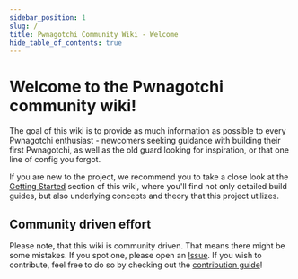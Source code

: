 ```yaml
---
sidebar_position: 1
slug: /
title: Pwnagotchi Community Wiki - Welcome
hide_table_of_contents: true
---
```


# Welcome to the Pwnagotchi community wiki!

The goal of this wiki is to provide as much information as possible to every Pwnagotchi enthusiast - newcomers seeking guidance with building their first Pwnagotchi, as well as the old guard looking for inspiration, or that one line of config you forgot.

If you are new to the project, we recommend you to take a close look at the [Getting Started](/category/getting-started) section of this wiki, where you'll find not only detailed build guides, but also underlying concepts and theory that this project utilizes.

## Community driven effort

Please note, that this wiki is community driven. That means there might be some mistakes. If you spot one, please open an [Issue](https://github.com/Pwnagotchi-Unofficial/pwnagotchi-unofficial.github.io/issues). If you wish to contribute, feel free to do so by checking out the [contribution guide](/contributing)!